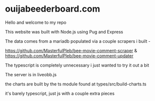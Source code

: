 # ouijabeederboard.com

Hello and welcome to my repo

This website was built with Node.js using Pug and Express

The data comes from a mariadb populated via a couple scrapers i built -

  https://github.com/MasterfulPleb/bee-movie-comment-scraper
  & https://github.com/MasterfulPleb/bee-movie-comment-updater

The typescript is completely unnecessary i just wanted to try it out a bit

The server is in liveobb.js

the charts are built by the ts module found at types/src/build-charts.ts

it's barely typescript, just js with a couple extra pieces
